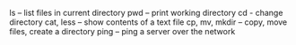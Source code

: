 ls – list files in current directory
pwd – print working directory
cd - change directory
cat, less – show contents of a text file
cp, mv, mkdir – copy, move files, create a directory
ping – ping a server over the network
